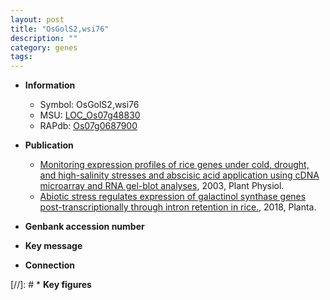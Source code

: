 ```yaml
---
layout: post
title: "OsGolS2,wsi76"
description: ""
category: genes
tags: 
---
```


* **Information**  
    + Symbol: OsGolS2,wsi76  
    + MSU: [LOC_Os07g48830](http://rice.plantbiology.msu.edu/cgi-bin/ORF_infopage.cgi?orf=LOC_Os07g48830)  
    + RAPdb: [Os07g0687900](http://rapdb.dna.affrc.go.jp/viewer/gbrowse_details/irgsp1?name=Os07g0687900)  

* **Publication**  
    + [Monitoring expression profiles of rice genes under cold, drought, and high-salinity stresses and abscisic acid application using cDNA microarray and RNA gel-blot analyses](http://www.ncbi.nlm.nih.gov/pubmed?term=Monitoring+expression+profiles+of+rice+genes+under+cold,+drought,+and+high-salinity+stresses+and+abscisic+acid+application+using+cDNA+microarray+and+RNA+gel-blot+analyses%5BTitle%5D), 2003, Plant Physiol.
    + [Abiotic stress regulates expression of galactinol synthase genes post-transcriptionally through intron retention in rice.](http://www.ncbi.nlm.nih.gov/pubmed?term=Abiotic+stress+regulates+expression+of+galactinol+synthase+genes+post-transcriptionally+through+intron+retention+in+rice.%5BTitle%5D), 2018, Planta.

* **Genbank accession number**  

* **Key message**  

* **Connection**  

[//]: # * **Key figures**  



